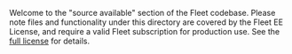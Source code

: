 Welcome to the "source available" section of the Fleet codebase. Please note
files and functionality under this directory are covered by the Fleet EE
License, and require a valid Fleet subscription for production use. See the
[full license](./LICENSE) for details.
